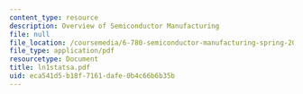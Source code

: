 ```yaml
---
content_type: resource
description: Overview of Semiconductor Manufacturing
file: null
file_location: /coursemedia/6-780-semiconductor-manufacturing-spring-2003/eca541d5b18f7161dafe0b4c66b6b35b_ln1statsa.pdf
file_type: application/pdf
resourcetype: Document
title: ln1statsa.pdf
uid: eca541d5-b18f-7161-dafe-0b4c66b6b35b
---
```

